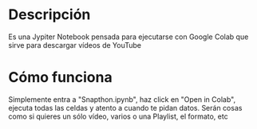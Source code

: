 # Descripción
Es una Jypiter Notebook pensada para ejecutarse con Google Colab que sirve para descargar vídeos de YouTube

# Cómo funciona
Simplemente entra a "Snapthon.ipynb", haz click en "Open in Colab", ejecuta todas las celdas y atento a cuando te pidan datos. Serán cosas como si quieres un sólo vídeo, varios o una Playlist, el formato, etc